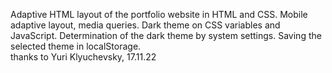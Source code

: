 Adaptive HTML layout of the portfolio website in HTML and CSS. Mobile adaptive layout, media queries. Dark theme on CSS variables and JavaScript. Determination of the dark theme by system settings. Saving the selected theme in localStorage.  
thanks to Yuri Klyuchevsky, 17.11.22
